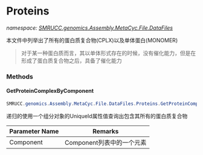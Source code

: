 ﻿# Proteins
_namespace: [SMRUCC.genomics.Assembly.MetaCyc.File.DataFiles](./index.md)_

本文件中列举出了所有的蛋白质复合物(CPLX)以及单体蛋白(MONOMER)

> 
>  对于某一种蛋白质而言，其以单体形式存在的时候，没有催化能力，但是在形成了蛋白质复合物之后，具备了催化能力
>  


### Methods

#### GetProteinComplexByComponent
```csharp
SMRUCC.genomics.Assembly.MetaCyc.File.DataFiles.Proteins.GetProteinComplexByComponent(System.String)
```
递归的使用一个组分对象的UniqueId属性值查询出包含其所有的蛋白质复合物

|Parameter Name|Remarks|
|--------------|-------|
|Component|Component列表中的一个元素|



